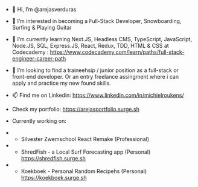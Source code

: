 - 👋 Hi, I’m @arejasverduras
- 👀 I’m interested in becoming a Full-Stack Developer, Snowboarding, Surfing & Playing Guitar
- 🌱 I’m currently learning Next.JS, Headless CMS, TypeScript, JavaScript, Node.JS, SQL, Express.JS, React, Redux, TDD, HTML & CSS at Codecademy : https://www.codecademy.com/learn/paths/full-stack-engineer-career-path
- 💞️ I’m looking to find a traineehsip / junior position as a full-stack or front-end developer. Or an entry freelance assingment where i can apply and practice my new found skills.
- 📫 Find me on Linkedin: https://www.linkedin.com/in/michielroukens/
- Check my portfolio: https://arejasportfolio.surge.sh

- Currently working on:
- - Silvester Zwemschool React Remake (Professional)
- - ShredFish - a Local Surf Forecasting app (Personal) https://shredfish.surge.sh
- - Koekboek - Personal Random Recipehs (Personal) https://koekboek.surge.sh


<!---
arejasverduras/arejasverduras is a ✨ special ✨ repository because its `README.md` (this file) appears on your GitHub profile.
You can click the Preview link to take a look at your changes.
--->
